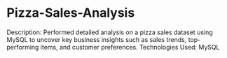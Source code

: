 # Pizza-Sales-Analysis
Description: Performed detailed analysis on a pizza sales dataset using MySQL to uncover key business insights such as sales trends, top-performing items, and customer preferences. Technologies Used: MySQL
